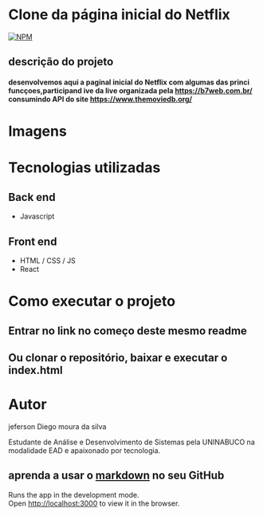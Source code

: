 #  Clone da página inicial do Netflix

[![NPM](https://img.shields.io/npm/l/react)](https://github.com/jeferson-moura/exemple-readme/blob/main/LICENSE)

##  descrição do  projeto

#### desenvolvemos aqui a paginal inicial do Netflix com algumas das princi funcçoes,participand   ive  da live  organizada pela  https://b7web.com.br/ consumindo API do site https://www.themoviedb.org/
### 
# Imagens



# Tecnologias utilizadas
## Back end
- Javascript
## Front end
- HTML / CSS / JS 
- React
# Como executar o projeto
## Entrar no link no começo deste mesmo readme
## Ou clonar o repositório, baixar e executar o index.html

# Autor

jeferson Diego moura da silva

Estudante de Análise e Desenvolvimento de Sistemas pela UNINABUCO na modalidade EAD e 
apaixonado por tecnologia.
## aprenda a usar o [markdown](https://docs.pipz.com/central-de-ajuda/learning-center/guia-basico-de-markdown#open) no seu GitHub



Runs the app in the development mode.\
Open [http://localhost:3000](http://localhost:3000) to view it in the browser.
